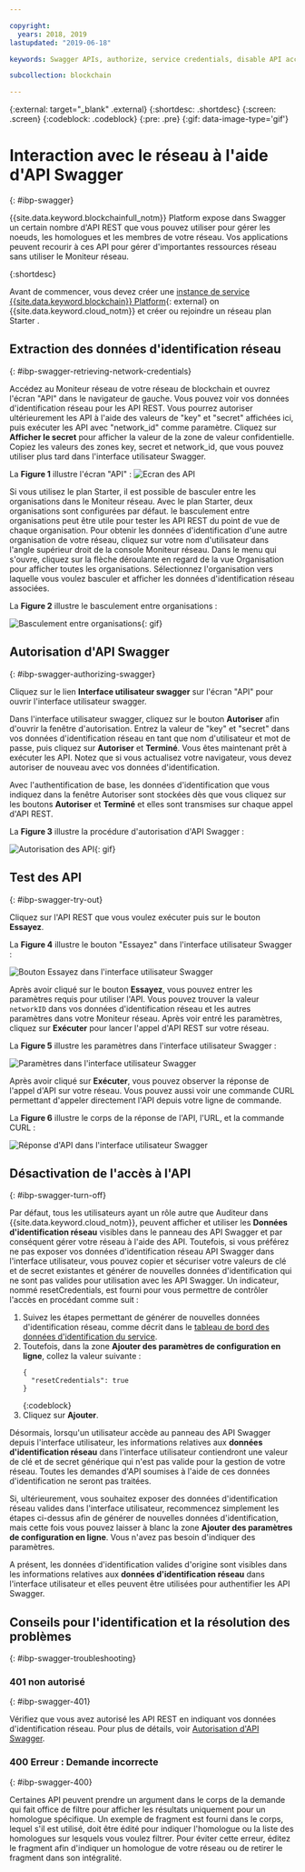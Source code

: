 ```yaml
---

copyright:
  years: 2018, 2019
lastupdated: "2019-06-18"

keywords: Swagger APIs, authorize, service credentials, disable API access, IBM Cloud

subcollection: blockchain

---
```


{:external: target="_blank" .external}
{:shortdesc: .shortdesc}
{:screen: .screen}
{:codeblock: .codeblock}
{:pre: .pre}
{:gif: data-image-type='gif'}

# Interaction avec le réseau à l'aide d'API Swagger
{: #ibp-swagger}

{{site.data.keyword.blockchainfull_notm}} Platform expose dans Swagger un certain nombre d'API REST que vous pouvez utiliser pour gérer les noeuds, les homologues et les membres de votre réseau. Vos applications peuvent recourir à ces API pour gérer d'importantes ressources réseau sans utiliser le Moniteur réseau.

{:shortdesc}

Avant de commencer, vous devez créer une [instance de service {{site.data.keyword.blockchain}} Platform](https://cloud.ibm.com/catalog/services/ibm-blockchain-5-prod){: external} on {{site.data.keyword.cloud_notm}} et créer ou rejoindre un réseau plan Starter <!--or Enterprise Plan -->.


## Extraction des données d'identification réseau
{: #ibp-swagger-retrieving-network-credentials}

Accédez au Moniteur réseau de votre réseau de blockchain et ouvrez l'écran "API" dans le navigateur de gauche. Vous pouvez voir vos données d'identification réseau pour les API REST. Vous pourrez autoriser ultérieurement les API à l'aide des valeurs de "key" et "secret" affichées ici, puis exécuter les API avec "network_id" comme paramètre. Cliquez sur **Afficher le secret** pour afficher la valeur de la zone de valeur confidentielle. Copiez les valeurs des zones key, secret et network_id, que vous pouvez utiliser plus tard dans l'interface utilisateur Swagger.

La **Figure 1** illustre l'écran "API" :
![Ecran des API](../images/API_screen_starter.png "Ecran des API")

Si vous utilisez le plan Starter, il est possible de basculer entre les organisations dans le Moniteur réseau. Avec le plan Starter, deux organisations sont configurées par défaut. le basculement entre organisations peut être utile pour tester les API REST du point de vue de chaque organisation. Pour obtenir les données d'identification d'une autre organisation de votre réseau, cliquez sur votre nom d'utilisateur dans l'angle supérieur droit de la console Moniteur réseau. Dans le menu qui s'ouvre, cliquez sur la flèche déroulante en regard de la vue Organisation pour afficher toutes les organisations. Sélectionnez l'organisation vers laquelle vous voulez basculer et afficher les données d'identification réseau associées.

La **Figure 2** illustre le basculement entre organisations :

![Basculement entre organisations](../images/switch_orgs_starter.gif "Basculement entre organisations"){: gif}


## Autorisation d'API Swagger
{: #ibp-swagger-authorizing-swagger}

Cliquez sur le lien **Interface utilisateur swagger** sur l'écran "API" pour ouvrir l'interface utilisateur swagger.  

Dans l'interface utilisateur swagger, cliquez sur le bouton **Autoriser** afin d'ouvrir la fenêtre d'autorisation. Entrez la valeur de "key" et "secret" dans vos données d'identification réseau en tant que nom d'utilisateur et mot de passe, puis cliquez sur **Autoriser** et **Terminé**. Vous êtes maintenant prêt à exécuter les API. Notez que si vous actualisez votre navigateur, vous devez autoriser de nouveau avec vos données d'identification.

Avec l'authentification de base, les données d'identification que vous indiquez dans la fenêtre Autoriser sont stockées dès que vous cliquez sur les boutons **Autoriser** et **Terminé** et elles sont transmises sur chaque appel d'API REST.

La **Figure 3** illustre la procédure d'autorisation d'API Swagger :

![Autorisation des API](../images/swaggerUIAuthorize.gif "Autorisation des API"){: gif}


## Test des API
{: #ibp-swagger-try-out}

Cliquez sur l'API REST que vous voulez exécuter puis sur le bouton **Essayez**.

La **Figure 4** illustre le bouton "Essayez" dans l'interface utilisateur Swagger :

![Bouton Essayez dans l'interface utilisateur Swagger](../images/swaggerUITryItOut.png "Bouton Essayez dans l'interface utilisateur Swagger")

Après avoir cliqué sur le bouton **Essayez**, vous pouvez entrer les paramètres requis pour utiliser l'API. Vous pouvez trouver la valeur `networkID` dans vos données d'identification réseau et les autres paramètres dans votre Moniteur réseau. Après voir entré les paramètres, cliquez sur **Exécuter** pour lancer l'appel d'API REST sur votre réseau.

La **Figure 5** illustre les paramètres dans l'interface utilisateur Swagger :

![Paramètres dans l'interface utilisateur Swagger](../images/swaggerUIParams.png "Paramètres dans l'interface utilisateur Swagger")  

Après avoir cliqué sur **Exécuter**, vous pouvez observer la réponse de l'appel d'API sur votre réseau. Vous pouvez aussi voir une commande CURL permettant d'appeler directement l'API depuis votre ligne de commande.

La **Figure 6** illustre le corps de la réponse de l'API, l'URL, et la commande CURL :

![Réponse d'API dans l'interface utilisateur Swagger](../images/swaggerUICurlResponse.png "Réponse d'API dans l'interface utilisateur Swagger")    

## Désactivation de l'accès à l'API
{: #ibp-swagger-turn-off}

Par défaut, tous les utilisateurs ayant un rôle autre que Auditeur dans {{site.data.keyword.cloud_notm}}, peuvent afficher et utiliser les **Données d'identification réseau** visibles dans le panneau des API Swagger et par conséquent gérer votre réseau à l'aide des API. Toutefois, si vous préférez ne pas exposer vos données d'identification réseau API Swagger dans l'interface utilisateur, vous pouvez copier et sécuriser votre valeurs de clé et de secret existantes et générer de nouvelles données d'identification qui ne sont pas valides pour utilisation avec les API Swagger. Un indicateur, nommé resetCredentials, est fourni pour vous permettre de contrôler l'accès en procédant comme suit :

1. Suivez les étapes permettant de générer de nouvelles données d'identification réseau, comme décrit dans le [tableau de bord des données d'identification du service](/docs/services/blockchain/howto?topic=blockchain-swagger-network#swagger-network-retrieve-id-token).
2. Toutefois, dans la zone **Ajouter des paramètres de configuration en ligne**, collez la valeur suivante :
   ```
   {
     "resetCredentials": true
   }
   ```
   {:codeblock}
3. Cliquez sur **Ajouter**.

Désormais, lorsqu'un utilisateur accède au panneau des API Swagger depuis l'interface utilisateur, les informations relatives aux **données d'identification réseau** dans l'interface utilisateur contiendront une valeur de clé et de secret générique qui n'est pas valide pour la gestion de votre réseau. Toutes les demandes d'API soumises à l'aide de ces données d'identification ne seront pas traitées.  

Si, ultérieurement, vous souhaitez exposer des données d'identification réseau valides dans l'interface utilisateur, recommencez simplement les étapes ci-dessus afin de générer de nouvelles données d'identification, mais cette fois vous pouvez laisser à blanc la zone **Ajouter des paramètres de configuration en ligne**. Vous n'avez pas besoin d'indiquer des paramètres.

A présent, les données d'identification valides d'origine sont visibles dans les informations relatives aux **données d'identification réseau** dans l'interface utilisateur et elles peuvent être utilisées pour authentifier les API Swagger.

## Conseils pour l'identification et la résolution des problèmes
{: #ibp-swagger-troubleshooting}

### 401 non autorisé  
{: #ibp-swagger-401}

  Vérifiez que vous avez autorisé les API REST en indiquant vos données d'identification réseau. Pour plus de détails, voir [Autorisation d'API Swagger](/docs/services/blockchain/howto?topic=blockchain-ibp-swagger#ibp-swagger-authorizing-swagger).

### 400 Erreur : Demande incorrecte
{: #ibp-swagger-400}

  Certaines API peuvent prendre un argument dans le corps de la demande qui fait office de filtre pour afficher les résultats uniquement pour un homologue spécifique. Un exemple de fragment est fourni dans le corps, lequel s'il est utilisé, doit être édité pour indiquer l'homologue ou la liste des homologues sur lesquels vous voulez filtrer. Pour éviter cette erreur, éditez le fragment afin d'indiquer un homologue de votre réseau ou de retirer le fragment dans son intégralité.
